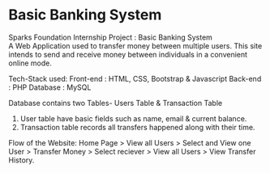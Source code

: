 # Basic Banking System
Sparks Foundation Internship Project : Basic Banking System  
A Web Application used to transfer money between multiple users. 
This site intends to send and receive money between individuals in a convenient online mode. 

Tech-Stack used: 
Front-end : HTML, CSS, Bootstrap & Javascript 
Back-end : PHP 
Database : MySQL   

Database contains two Tables- Users Table & Transaction Table 
1. User table have basic fields such as name, email & current balance. 
2. Transaction table records all transfers happened along with their time.  

Flow of the Website: Home Page > View all Users > Select and View one User > Transfer Money > Select reciever > View all Users > View Transfer History.
